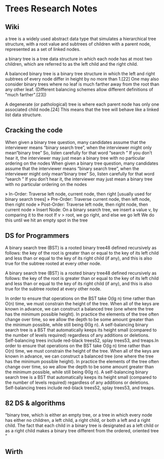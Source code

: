 # Trees Research Notes

## Wiki
a tree is a widely used abstract data type that simulates a hierarchical tree structure, with a root value and subtrees of children with a parent node, represented as a set of linked nodes.

a binary tree is a tree data structure in which each node has at most two children, which are referred to as the left child and the right child. 


A balanced binary tree is a binary tree structure in which the left and right subtrees of every node differ in height by no more than 1.[22] One may also consider binary trees where no leaf is much farther away from the root than any other leaf. (Different balancing schemes allow different definitions of "much farther".[23])

A degenerate (or pathological) tree is where each parent node has only one associated child node.[24] This means that the tree will behave like a linked list data structure.


## Cracking the code

When given a binary tree question, many candidates assume that the interviewer means “binary search tree”, when the interviewer might only mean“binary tree” So, listen carefully for that word “search ” If you don’t hear it, the interviewer may just mean a binary tree with no particular ordering on the nodes When given a binary tree question, many candidates assume that the interviewer means “binary search tree”, when the interviewer might only mean“binary tree” So, listen carefully for that word “search ” If you don’t hear it, the interviewer may just mean a binary tree with no particular ordering on the nodes 

» In-Order: Traverse left node, current node, then right [usually used for binary search trees]
» Pre-Order: Traverse current node, then left node, then right node
» Post-Order: Traverse left node, then right node, then current node
» Insert Node: On a binary search tree, we insert a value v, by comparing it to the root If v > root, we go right, and else we go left We do this until we hit an empty spot in the tree

## DS for Programmers
A binary search tree (BST) is a rooted binary tree48 defined recursively as follows: the key of the root is greater than or equal to the key of its left child and less than or equal to the key of its right child (if any), and this is also true for the subtree rooted at every other node.

A binary search tree (BST) is a rooted binary tree48 defined recursively as follows: the key of the root is greater than or equal to the key of its left child and less than or equal to the key of its right child (if any), and this is also true for the subtree rooted at every other node.

In order to ensure that operations on the BST take O(lg n) time rather than O(n) time, we must constrain the height of the tree. When all of the keys are known in advance, we can construct a balanced tree (one where the tree has the minimum possible height). In practice the elements of the tree often change over time, so we allow the depth to be some amount greater than the minimum possible, while still being Θ(lg n).
A self-balancing binary search tree is a BST that automatically keeps its height small (compared to the number of levels required) regardless of any additions or
deletions. Self-balancing trees include red-black trees52, splay trees53, and treaps.In order to ensure that operations on the BST take O(lg n) time rather than O(n) time, we must constrain the height of the tree. When all of the keys are known in advance, we can construct a balanced tree (one where the tree has the minimum possible height). In practice the elements of the tree often change over time, so we allow the depth to be some amount greater than the minimum possible, while still being Θ(lg n).
A self-balancing binary search tree is a BST that automatically keeps its height small (compared to the number of levels required) regardless of any additions or
deletions. Self-balancing trees include red-black trees52, splay trees53, and treaps.


## 82 DS & algorithms
“binary tree, which is either an empty tree, or a tree in which every node has either no children, a left child, a right child, or both a left and a right child. The fact that each child in a binary tree is designated as a left child or as a right child makes a binary tree different from the ordered, oriented tree ”



## Wirth
